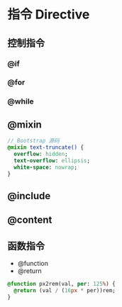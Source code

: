 # 指令 Directive

## 控制指令
### @if

### @for

### @while

## @mixin
```sass
// Bootstrap 源码
@mixin text-truncate() {
  overflow: hidden;
  text-overflow: ellipsis;
  white-space: nowrap;
}
```
## @include


## @content


## 函数指令
* @function
* @return
```sass
@function px2rem(val, per: 125%) {
  @return (val / (16px * per))rem;
}
```


